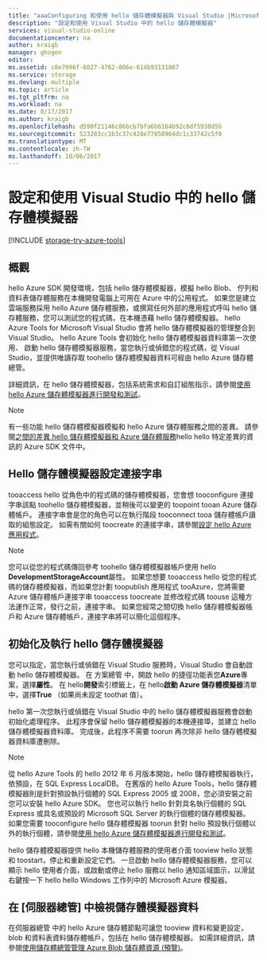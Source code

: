 ```yaml
---
title: "aaaConfiguring 和使用 hello 儲存體模擬器與 Visual Studio |Microsoft 文件"
description: "設定和使用 Visual Studio 中的 hello 儲存體模擬器"
services: visual-studio-online
documentationcenter: na
author: kraigb
manager: ghogen
editor: 
ms.assetid: c8e7996f-6027-4762-806e-614b93131867
ms.service: storage
ms.devlang: multiple
ms.topic: article
ms.tgt_pltfrm: na
ms.workload: na
ms.date: 8/17/2017
ms.author: kraigb
ms.openlocfilehash: d590f21146c86bcb7bfa6b6164b92c6df5938d5b
ms.sourcegitcommit: 523283cc1b3c37c428e77850964dc1c33742c5f0
ms.translationtype: MT
ms.contentlocale: zh-TW
ms.lasthandoff: 10/06/2017
---
```

# <a name="configuring-and-using-hello-storage-emulator-with-visual-studio"></a>設定和使用 Visual Studio 中的 hello 儲存體模擬器
[!INCLUDE [storage-try-azure-tools](../includes/storage-try-azure-tools.md)]

## <a name="overview"></a>概觀
hello Azure SDK 開發環境，包括 hello 儲存體模擬器，模擬 hello Blob、 佇列和資料表儲存體服務在本機開發電腦上可用在 Azure 中的公用程式。 如果您是建立雲端服務採用 hello Azure 儲存體服務，或撰寫任何外部的應用程式呼叫 hello 儲存體服務，您可以測試您的程式碼，在本機憑藉 hello 儲存體模擬器。 hello Azure Tools for Microsoft Visual Studio 會將 hello 儲存體模擬器的管理整合到 Visual Studio。 hello Azure Tools 會初始化 hello 儲存體模擬器資料庫第一次使用、 啟動 hello 儲存體模擬器服務，當您執行或偵錯您的程式碼，從 Visual Studio，並提供唯讀存取 toohello 儲存體模擬器資料可經由 hello Azure 儲存體總管。

詳細資訊，在 hello 儲存體模擬器，包括系統需求和自訂組態指示，請參閱[使用 hello Azure 儲存體模擬器進行開發和測試](storage/common/storage-use-emulator.md)。

> [!NOTE]
> 有一些功能 hello 儲存體模擬器模擬和 hello Azure 儲存體服務之間的差異。 請參閱[之間的差異 hello 儲存體模擬器和 Azure 儲存體服務](storage/common/storage-use-emulator.md)hello hello 特定差異的資訊的 Azure SDK 文件中。
> 
> 

## <a name="configuring-a-connection-string-for-hello-storage-emulator"></a>Hello 儲存體模擬器設定連接字串
tooaccess hello 從角色中的程式碼的儲存體模擬器，您會想 tooconfigure 連接字串該點 toohello 儲存體模擬器，並稍後可以變更的 toopoint tooan Azure 儲存體帳戶。 連接字串會是您的角色可以在執行階段 tooconnect tooa 儲存體帳戶讀取的組態設定。 如需有關如何 toocreate 的連接字串，請參閱[設定 hello Azure 應用程式](https://msdn.microsoft.com/library/azure/2da5d6ce-f74d-45a9-bf6b-b3a60c5ef74e#BK_SettingsPage)。

> [!NOTE]
> 您可以從您的程式碼傳回參考 toohello 儲存體模擬器帳戶使用 hello **DevelopmentStorageAccount**屬性。 如果您想要 tooaccess hello 從您的程式碼的儲存體模擬器，而如果您計劃 toopublish 應用程式 tooAzure，您將需要 Azure 儲存體帳戶連接字串 tooaccess toocreate 並修改程式碼 toouse 這種方法運作正常，發行之前，連接字串。 如果您經常之間切換 hello 儲存體模擬器帳戶和 Azure 儲存體帳戶，連接字串將可以簡化這個程序。
> 
> 

## <a name="initializing-and-running-hello-storage-emulator"></a>初始化及執行 hello 儲存體模擬器
您可以指定，當您執行或偵錯在 Visual Studio 服務時，Visual Studio 會自動啟動 hello 儲存體模擬器。 在 方案總管 中，開啟 hello 的捷徑功能表您**Azure**專案，選擇**屬性**。 在 hello**開發**索引標籤上，在 hello**啟動 Azure 儲存體模擬器**清單中，選擇**True** （如果尚未設定 toothat 值）。

hello 第一次您執行或偵錯在 Visual Studio 中的 hello 儲存體模擬器服務會啟動初始化處理程序。 此程序會保留 hello 儲存體模擬器的本機連接埠，並建立 hello 儲存體模擬器資料庫。 完成後，此程序不需要 toorun 再次除非 hello 儲存體模擬器資料庫遭刪除。

> [!NOTE]
> 從 hello Azure Tools 的 hello 2012 年 6 月版本開始，hello 儲存體模擬器執行，依預設，在 SQL Express LocalDB。 在舊版的 hello Azure Tools，hello 儲存體模擬器則是針對預設執行個體的 SQL Express 2005 或 2008，您必須安裝之前您可以安裝 hello Azure SDK。 您也可以執行 hello 針對具名執行個體的 SQL Express 或具名或預設的 Microsoft SQL Server 的執行個體的儲存體模擬器。 如果您需要 tooconfigure hello 儲存體模擬器 toorun 針對 hello 預設執行個體以外的執行個體，請參閱[使用 hello Azure 儲存體模擬器進行開發和測試](storage/common/storage-use-emulator.md)。
> 
> 

hello 儲存體模擬器提供 hello 本機儲存體服務的使用者介面 tooview hello 狀態和 toostart，停止和重新設定它們。 一旦啟動 hello 儲存體模擬器服務，您可以顯示 hello 使用者介面，或啟動或停止 hello 服務以 hello 通知區域圖示，以滑鼠右鍵按一下 hello hello Windows 工作列中的 Microsoft Azure 模擬器。

## <a name="viewing-storage-emulator-data-in-server-explorer"></a>在 [伺服器總管] 中檢視儲存體模擬器資料
在伺服器總管 中的 hello Azure 儲存體節點可讓您 tooview 資料和變更設定，blob 和資料表資料儲存體帳戶，包括在 hello 儲存體模擬器。 如需詳細資訊，請參閱[使用儲存體總管管理 Azure Blob 儲存體資源 (預覽)](https://docs.microsoft.com/azure/vs-azure-tools-storage-explorer-blobs)。

